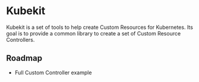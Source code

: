 # Kubekit

Kubekit is a set of tools to help create Custom Resources for Kubernetes. Its
goal is to provide a common library to create a set of Custom Resource
Controllers.

## Roadmap

- Full Custom Controller example
